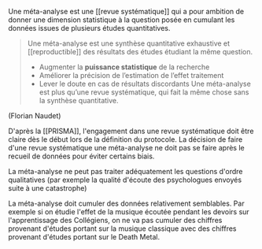 Une méta-analyse est une [[revue systématique]] qui a pour ambition de donner une dimension statistique à la question posée en cumulant les données issues de plusieurs études quantitatives. 

>Une méta-analyse est une synthèse quantitative exhaustive et [[reproductible]] des résultats des études étudiant la même question.
> - Augmenter la **puissance statistique** de la recherche
> - Améliorer la précision de l’estimation de l’effet traitement
> - Lever le doute en cas de résultats discordants
> Une méta-analyse est plus qu’une revue systématique, qui fait la même chose sans la synthèse quantitative.

(Florian Naudet)

D'après la [[PRISMA]], l'engagement dans une revue systématique doit être claire dès le début lors de la définition du protocole. La décision de faire d'une revue systématique une méta-analyse ne doit pas se faire après le recueil de données pour éviter certains biais. 

La méta-analyse ne peut pas traiter adéquatement les questions d'ordre qualitatives (par exemple la qualité d'écoute des psychologues envoyés suite à une catastrophe)

La méta-analyse doit cumuler des données relativement semblables. Par exemple si on étudie l'effet de la musique écoutée pendant les devoirs sur l'apprentissage des Collégiens, on ne va pas cumuler des chiffres provenant d'études portant sur la musique classique avec des chiffres provenant d'études portant sur le Death Metal.
